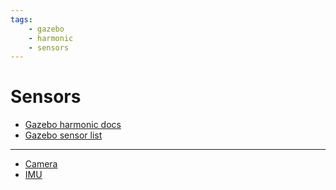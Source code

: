 ```yaml
---
tags:
    - gazebo
    - harmonic
    - sensors
---
```


# Sensors
- [Gazebo harmonic docs](https://gazebosim.org/docs/harmonic/sensors/)
- [Gazebo sensor list](https://gazebosim.org/docs/harmonic/comparison/)

---

- [Camera](camera.md)
- [IMU](imu.md)